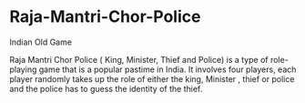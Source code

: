 # Raja-Mantri-Chor-Police
Indian Old Game

Raja Mantri Chor Police ( King, Minister, Thief and Police) 
is a type of role-playing game that is a popular pastime in India. It involves four players, each player randomly takes up the role of either the king, Minister , thief or police 
and the police has to guess the identity of the thief. 
